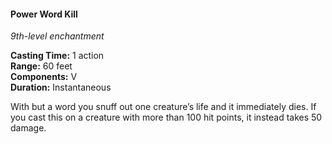 #### Power Word Kill
<!-- markdownlint-disable link-image-reference-definitions -->
[_metadata_:spell_name]:- "Power Word Kill"
[_metadata_:spell_level]:- "9"
[_metadata_:spell_school]:- "enchantment"
[_metadata_:ritual]:- "false"
[_metadata_:casting_time_amount]:- "1"
[_metadata_:casting_time_unit]:- "action"
[_metadata_:range]:- "60 feet"
[_metadata_:target]:- "one creature"
[_metadata_:components_verbal]:- "true"
[_metadata_:components_somatic]:- "false"
[_metadata_:components_material]:- "false"
[_metadata_:duration]:- "Instantaneous"
[_metadata_:concentration]:- "false"
[_metadata_:damage_formula]:- "50"
[_metadata_:damage_type]:- "untyped"
[_metadata_:compared_to_wotc_srd_5.1]:- "mechanics_different_wording_different"
[_metadata_:compared_to_a5e_srd]:- "mechanics_same_wording_different"
<!-- markdownlint-disable-next-line no-emphasis-as-heading -->
_9th-level enchantment_

**Casting Time:** 1 action \
**Range:** 60 feet \
**Components:** V \
**Duration:** Instantaneous

With but a word you snuff out one creature’s life and it immediately dies.
If you cast this on a creature with more than 100 hit points, it instead takes 50 damage.

